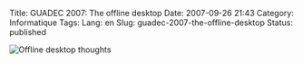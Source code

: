 Title: GUADEC 2007: The offline desktop
Date: 2007-09-26 21:43
Category: Informatique
Tags:
Lang: en
Slug: guadec-2007-the-offline-desktop
Status: published

![Offline desktop thoughts]({static}/media/guadec/2007/offline-desktop.png)
